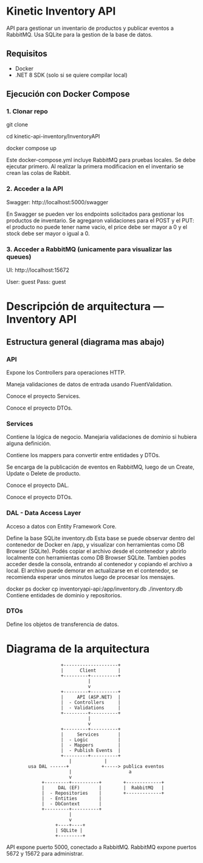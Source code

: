 # Kinetic Inventory API
API para gestionar un inventario de productos y publicar eventos a RabbitMQ. Usa SQLite para la gestion de la base de datos.

## Requisitos

- Docker
- .NET 8 SDK (solo si se quiere compilar local)

## Ejecución con Docker Compose

### 1. Clonar repo

git clone <url-repo-inventory>

cd kinetic-api-inventory/InventoryAPI

docker compose up

Este docker-compose.yml incluye RabbitMQ para pruebas locales. Se debe ejecutar primero. Al realizar la primera modificacion en el inventario se crean las colas de Rabbit.

### 2. Acceder a la API
Swagger: http://localhost:5000/swagger

En Swagger se pueden ver los endpoints solicitados para gestionar los productos de inventario.
Se agregaron validaciones para el POST y el PUT: el producto no puede tener name vacio, el price debe ser mayor a 0 y el stock debe ser mayor o igual a 0. 

### 3. Acceder a RabbitMQ (unicamente para visualizar las queues)
UI: http://localhost:15672

User: guest
Pass: guest

# Descripción de arquitectura — Inventory API
## Estructura general (diagrama mas abajo)

### API
Expone los Controllers para operaciones HTTP.

Maneja validaciones de datos de entrada usando FluentValidation.

Conoce el proyecto Services.

Conoce el proyecto DTOs.

### Services

Contiene la lógica de negocio. Manejaria validaciones de dominio si hubiera alguna definición.

Contiene los mappers para convertir entre entidades y DTOs.

Se encarga de la publicación de eventos en RabbitMQ, luego de un Create, Update o Delete de producto.

Conoce el proyecto DAL.

Conoce el proyecto DTOs.

### DAL - Data Access Layer

Acceso a datos con Entity Framework Core.

Define la base SQLite inventory.db
Esta base se puede observar dentro del contenedor de Docker en /app, y visualizar con herramientas como DB Browser (SQLite).
Podés copiar el archivo desde el contenedor y abrirlo localmente con herramientas como DB Browser SQLite.
Tambien podes acceder desde la consola, entrando al contenedor y copiando el archivo a local. El archivo puede demorar en actualizarse en el contenedor, se recomienda esperar unos minutos luego de procesar los mensajes.

docker ps
docker cp inventoryapi-api:/app/inventory.db ./inventory.db
Contiene entidades de dominio y repositorios.

### DTOs

Define los objetos de transferencia de datos.

# Diagrama de la arquitectura

                        +--------------------+
                        |      Client        |
                        +---------+----------+
                                  |
                                  v
                        +---------+----------+
                        |     API (ASP.NET)  |
                        |  - Controllers     |
                        |  - Validations     |
                        +---------+----------+
                                  |
                                  v
                        +---------+----------+
                        |     Services       |
                        |  - Logic           |
                        |  - Mappers         |
                        |  - Publish Events  |
                        +---------+----------+
                           |            |
            usa DAL ------+            +-----> publica eventos
                           |                     a
                           v
                 +---------+----------+        +-------------+
                 |     DAL (EF)       |        |  RabbitMQ   |
                 |  - Repositories    |        +-------------+
                 |  - Entities        |
                 |  - DbContext       |
                 +---------+----------+
                           |
                           v
                      +----+----+
                      | SQLite |
                      +---------+

API expone puerto 5000, conectado a RabbitMQ.
RabbitMQ expone puertos 5672 y 15672 para administrar.


